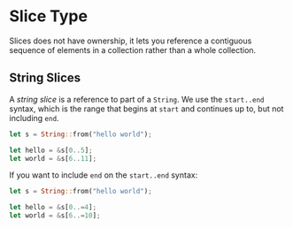 # Slice Type

Slices does not have ownership, it lets you reference a contiguous sequence of elements
in a collection rather than a whole collection.

## String Slices

A *string slice* is a reference to part of a `String`. We use the `start..end` syntax, which
is the range that begins at `start` and continues up to, but not including `end`.

```rust
let s = String::from("hello world");

let hello = &s[0..5];
let world = &s[6..11];
```

If you want to include `end` on the `start..end` syntax:

```rust
let s = String::from("hello world");

let hello = &s[0..=4];
let world = &s[6..=10];
```